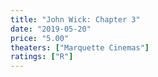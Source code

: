```yaml
---
title: "John Wick: Chapter 3"
date: "2019-05-20"
price: "5.00"
theaters: ["Marquette Cinemas"]
ratings: ["R"]
---
```

